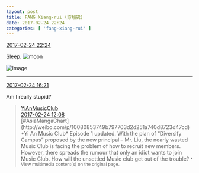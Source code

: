 ```yaml
---
layout: post
title: FANG Xiang-rui (方翔锐)
date: 2017-02-24 22:24
categories: [ 'fang-xiang-rui' ]
---
```


<div class="weibo-info">
  <a href="http://weibo.com/6117583008/Ex44ouUK0">2017-02-24 22:24</a>
</div>

Sleep. ![moon](http://img.t.sinajs.cn/t4/appstyle/expression/ext/normal/b9/moon.gif)

<!-- more -->

![Image](http://wx1.sinaimg.cn/mw690/006G0KNGgy1fd1xd20turj30ko0kdtay.jpg)

---

<div class="weibo-info">
  <a href="http://weibo.com/6117583008/Ex1GNou2C">2017-02-24 16:21</a>
</div>

Am I really stupid?

> <div class="weibo-post-name">
>   <a href="http://weibo.com/u/6094546964">YiAnMusicClub</a>
> </div>
> <div class="weibo-info">
>   <a href="http://weibo.com/6094546964/Ex02e5UkU">2017-02-24 12:08</a>
> </div>
> [#AsiaMangaChart](http://weibo.com/p/10080853749b797703d2d251a740d8723d47cd) *Yi An Music Club* Episode 1 updated. With the plan of “Diversify Campus” proposed by the new principal – Mr. Liu, the nearly wasted Music Club is facing the problem of how to recruit new members. However, there spreads the rumour that only an idiot wants to join Music Club. How will the unsettled Music club get out of the trouble?  
> <small>* View multimedia content(s) on the original page.</small>
